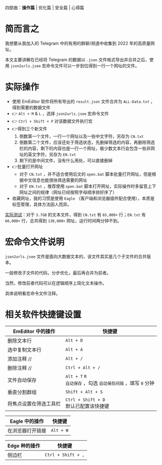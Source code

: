 四部曲：**操作篇** | 优化篇 | 安全篇 | 心得篇

<!--more-->

# 简而言之

我想要从我加入的 Telegram 中的有用的群聊/频道中收集到 2022 年的高质量网址。

本文主要讲解在已经将 Telegram 的数据以 `.json` 文件格式导出并合并之后，使用 `json2urls.jsee` 宏命令文件可以一步到位得到一行一个网址的文件。

# 实际操作

- 使用 EmEditor 软件将所有导出的 `result.json` 文件合并为 `ALL-Data.txt` ，得到需要的数据文件
- 👉 `Alt + M` & `L` ，选择 `json2urls.jsee` 宏命令文件
- 👉 `Ctrl + Shift + P` 对该数据文件执行宏
- 👉得到三个新文件
  1. 倒数第一个文件，一行一个网址以及一些中文字符，另存为 `CN.txt`
  2. 倒数第二个文件，应该还处于筛选状态，先删掉筛选的内容，再删除筛选栏的内容，剩下的内容也是一行一个网址，极少数文本行会包含一些非网址的英文字符，另存为 `EN.txt`
  3. 剩下的是中间文件，没有什么用处，可以直接删掉
- 👉批量打开网址
  - 对于 `CN.txt` ，并不适合使用后文的 `open.bat` 脚本批量打开网址，但是根据中文信息也能很快筛选需要的网址
  - 对于 `EN.txt` ，推荐使用 `open.bat` 脚本打开网址，实际操作时多留意上下网址之间的规律（网址已经按照字母顺序排好序了）
- 收藏网址，我的习惯是使用 `Eagle` （客户端和浏览器插件配合使用），本质是标签管理，具体方法因人而异。

[实际测试](https://www.bilibili.com/video/BV1a24y1J7oM)：对于 `3.7GB` 的文本文件，得到 `CN.txt` 有 `65,000+` 行；`EN.txt` 有 `66,000+` 行，总共得到 `130,000+` 网址，运行时间两分钟不到。

# 宏命令文件说明

`json2urls.jsee` 文件是面向大数据文本的，该文件其实是几个子文件的合并版本。

一般修改子文件的代码，分步优化，最后再合并为前者。

当然，修改前者代码可以在逻辑顺序上简化文本操作。

具体说明看宏命令文件注释。

# 相关软件快捷键设置

| EmEditor 中的操作      | 快捷键                                                       |
| ---------------------- | ------------------------------------------------------------ |
| 删除文本行             | `Alt + D`                                                    |
| 选中复制文本行         | `Alt + A`                                                    |
| 添加注释 //            | `Alt + /`                                                    |
| 删除注释 //            | `Ctrl + Alt + /`                                             |
| 文件自动保存           | `Alt + T` `R` <br />`自动保存` ，勾选 `自动保存间隔` ，填写 `0` 分钟 |
| 垂直分割群组           | `Shift + Alt + S`                                            |
| 将焦点设置在筛选工具栏 | `Ctrl + Shift + D` <br />默认已配置该快捷键                  |



| Eagle 中的操作   | 快捷键    |
| ---------------- | --------- |
| 在浏览器打开链接 | `Alt + W` |



| Edge 种的操作 | 快捷键             |
| ------------- | ------------------ |
| 侧边栏        | `Ctrl + Shift + ,` |

